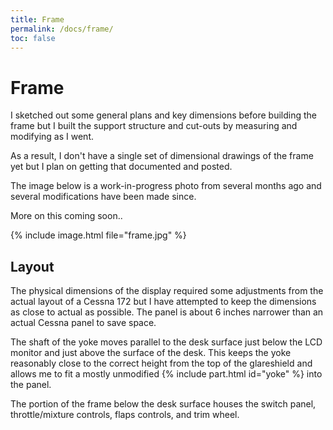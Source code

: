 ```yaml
---
title: Frame
permalink: /docs/frame/
toc: false
---
```

# Frame

I sketched out some general plans and key dimensions before building the frame but I built the support structure and cut-outs by measuring and modifying as I went. 

As a result, I don't have a single set of dimensional drawings of the frame yet but I plan on getting that documented and posted.

The image below is a work-in-progress photo from several months ago and several modifications have been made since.

More on this coming soon..

{% include image.html file="frame.jpg" %}

## Layout

The physical dimensions of the display required some adjustments from the actual layout of a Cessna 172 but I have attempted to keep the dimensions as close to actual as possible. The panel is about 6 inches narrower than an actual Cessna panel to save space.

The shaft of the yoke moves parallel to the desk surface just below the LCD monitor and just above the surface of the desk. This keeps the yoke reasonably close to the correct height from the top of the glareshield and allows me to fit a mostly unmodified {% include part.html id="yoke" %} into the panel.

The portion of the frame below the desk surface houses the switch panel, throttle/mixture controls, flaps controls, and trim wheel.